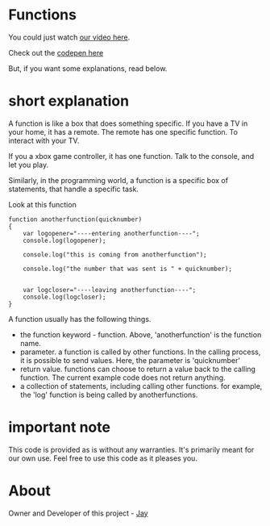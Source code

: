 # Functions

You could just watch [our video here]().

Check out the [codepen here](https://codepen.io/jay-pancodu/pen/VwaYjmw)

But, if you want some explanations, read below.

# short explanation

A function is like a box that does something specific. If you have a TV in your home, it has a remote. The remote has one specific function. To interact with your TV.

If you a xbox game controller, it has one function. Talk to the console, and let you play.

Similarly, in the programming world, a function is a specific box of statements, that handle a specific task. 

Look at this function 

    function anotherfunction(quicknumber)
    {
        var logopener="----entering anotherfunction----";
        console.log(logopener);
    
        console.log("this is coming from anotherfunction");
    
        console.log("the number that was sent is " + quicknumber);  
    

        var logcloser="----leaving anotherfunction----";
        console.log(logcloser);
    }

A function usually has the following things.

* the function keyword - function. Above, 'anotherfunction' is the function name.
* parameter. a function is called by other functions. In the calling process, it is possible to send values. Here, the parameter is 'quicknumber'
* return value. functions can choose to return a value back to the calling function. The current example code does not return anything.
* a collection of statements, including calling other functions. for example, the 'log' function is being called by anotherfunctions.

# important note 

This code is provided as is without any warranties. It's primarily meant for our own use. Feel free to use this code as it pleases you.

# About

Owner and Developer of this project - [Jay](http://thechalakas.com)
